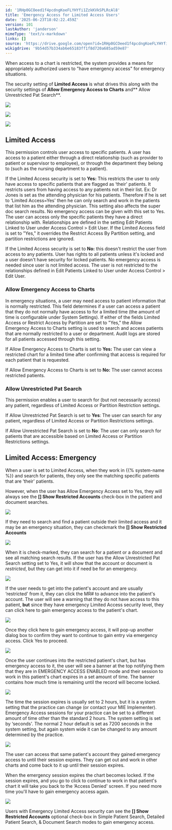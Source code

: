 ```yaml
---
id: '1RHp0GCOeed1f4pcdngKoeFLYHYfi1ZzkKVkSPLRcAl8'
title: 'Emergency Access for Limited Access Users'
date: '2025-06-23T18:02:22.459Z'
version: 101
lastAuthor: 'janderson'
mimeType: 'text/x-markdown'
links: []
source: 'https://drive.google.com/open?id=1RHp0GCOeed1f4pcdngKoeFLYHYfi1ZzkKVkSPLRcAl8'
wikigdrive: '9b54d57b334ab6e65183ff1f8d720a685ad59e87'
---
```

When access to a chart is restricted, the system provides a means for appropriately authorized users to "have emergency access" for emergency situations.

The security setting of **Limited Access** is what drives this along with the security settings of **Allow Emergency Access to Charts** and** Allow Unrestricted Pat Search**.

![](../emergency-access-for-limited-access-users.assets/a10e55b807d711e89fa1ff70aba9c3c2.png)

![](../emergency-access-for-limited-access-users.assets/350430518cffdb9aa99c563a3ea988ac.png)

![](../emergency-access-for-limited-access-users.assets/16e0ab3b5dcc1a36b21db864c063550f.png)

## Limited Access

This permission controls user access to specific patients. A user has access to a patient either through a direct relationship (such as provider to patient or supervisor to employee), or through the department they belong to (such as the nursing department to a patient).

If the Limited Access security is set to **Yes:** This restricts the user to only have access to specific patients that are flagged as ‘their' patients. It restricts users from having access to any patients not in their list. Ex: Dr Jones is set as the attending physician for his patients. Therefore if he is set to ‘Limited Access=Yes' then he can only search and work in the patients that list him as the attending physician. This setting also affects the super doc search results. No emergency access can be given with this set to Yes. The user can access only the specific patients they have a direct relationship with. Relationships are defined in the setting Edit Patients Linked to User under Access Control > Edit User. If the Limited Access field is set to "Yes," it overrides the Restrict Access By Partition setting, and partition restrictions are ignored.

If the Limited Access security is set to **No:** this doesn't restrict the user from access to any patients. User has rights to all patients unless it's locked and a user doesn't have security for locked patients. No emergency access is needed since user is not limited access. The user is not restricted to the relationships defined in Edit Patients Linked to User under Access Control > Edit User.

### Allow Emergency Access to Charts

In emergency situations, a user may need access to patient information that is normally restricted. This field determines if a user can access a patient that they do not normally have access to for a limited time (the amount of time is configurable under System Settings). If either of the fields Limited Access or Restrict Access by Partition are set to "Yes," the Allow Emergency Access to Charts setting is used to search and access patients that are normally restricted to a user or department. Audit logs are stored for all patients accessed through this setting.

If Allow Emergency Access to Charts is set to **Yes:** The user can view a restricted chart for a limited time after confirming that access is required for each patient that is requested.

If Allow Emergency Access to Charts is set to **No:** The user cannot access restricted patients.

### Allow Unrestricted Pat Search

This permission enables a user to search for (but not necessarily access) any patient, regardless of Limited Access or Partition Restriction settings.

If Allow Unrestricted Pat Search is set to **Yes**: The user can search for any patient, regardless of Limited Access or Partition Restrictions settings.

If Allow Unrestricted Pat Search is set to **No**: The user can only search for patients that are accessible based on Limited Access or Partition Restrictions settings.

## Limited Access: Emergency

When a user is set to Limited Access, when they work in {{% system-name %}} and search for patients, they only see the matching specific patients that are ‘their' patients.

However, when the user has Allow Emergency Access set to Yes, they will always see the **[] Show Restricted Accounts** check-box in the patient and document searches.

![](../emergency-access-for-limited-access-users.assets/007418830d63545363a5d4c89837c953.png)

If they need to search and find a patient outside their limited access and it may be an emergency situation, they can checkmark the **[] Show Restricted Accounts**

![](../emergency-access-for-limited-access-users.assets/5fb2411c9ddbceae7b5c296b68f6fe79.png)

When it is check-marked, they can search for a patient or a document and see all matching search results. If the user has the Allow Unrestricted Pat Search setting set to Yes, it will show that the account or document is *restricted*, but they can get into it if need be for an emergency.

![](../emergency-access-for-limited-access-users.assets/051e06d4d96f22b703b4ee769474c4aa.png)

If the user needs to get into the patient's account and are usually ‘restricted' from it, they can click the MR# to advance into the patient's account. The user will see a warning that they do not have access to this patient, **but** since they have emergency Limited Access security level, they can click here to gain emergency access to the patient's chart.

![](../emergency-access-for-limited-access-users.assets/408777ee7d2622456f292923caf28010.png)

Once they click here to gain emergency access, it will pop-up another dialog box to confirm they want to continue to gain entry via emergency access. Click Yes to proceed.

![](../emergency-access-for-limited-access-users.assets/2da4315920dd7c761be05b0dea6cf7e7.png)

Once the user continues into the restricted patient's chart, but has emergency access to it, the user will see a banner at the top notifying them that they are in EMERGENCY ACCESS ENABLED mode and their session to work in this patient's chart expires in a set amount of time. The banner contains how much time is remaining until the record will become locked.

![](../emergency-access-for-limited-access-users.assets/e1d5c8839dd91db79a444825b1b3bb46.png)

The time the session expires is usually set to 2 hours, but it is a system setting that the practice can change (or contact your MIE Implementer). Emergency Access sessions for your practice can be set to a different amount of time other than the standard 2 hours. The system setting is set by ‘seconds'. The normal 2 hour default is set as 7200 seconds in the system setting, but again system wide it can be changed to any amount determined by the practice.

![](../emergency-access-for-limited-access-users.assets/3ffea28eb22f21d64ae9fbf67d9a9ccf.png)

The user can access that same patient's account they gained emergency access to until their session expires. They can get out and work in other charts and come back to it up until their session expires.

When the emergency session expires the chart becomes locked. If the session expires, and you go to click to continue to work in that patient's chart it will take you back to the ‘Access Denied' screen. If you need more time you'll have to gain emergency access again.

![](../emergency-access-for-limited-access-users.assets/2615b58fac9d764b0a6680c437d417ce.png)

Users with Emergency Limited Access security can see the **[] Show Restricted Accounts** optional check-box in Simple Patient Search, Detailed Patient Search, & Document Search modes to gain emergency access.

